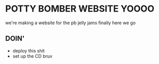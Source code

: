 # POTTY BOMBER WEBSITE YOOOO

we're making a website for the pb jelly jams finally here we go

## DOIN'

- deploy this shit
- set up the CD bruv

